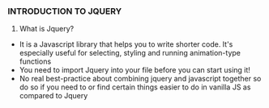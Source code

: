 ### INTRODUCTION TO JQUERY

1. What is Jquery?

- It is a Javascript library that helps you to write shorter code. It's especially useful for selecting, styling and running animation-type functions
- You need to import Jquery into your file before you can start using it!
- No real best-practice about combining jquery and javascript together so do so if you need to or find certain things easier to do in vanilla JS as compared to Jquery
